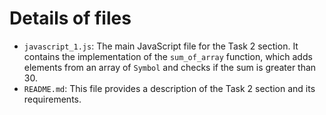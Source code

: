 # Details of files

- `javascript_1.js`: The main JavaScript file for the Task 2 section. It contains the implementation of the `sum_of_array` function, which adds elements from an array of `Symbol` and checks if the sum is greater than 30.
- `README.md`: This file provides a description of the Task 2 section and its requirements.
